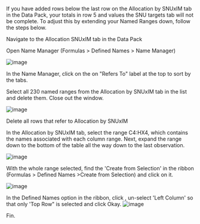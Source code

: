 If you have added rows below the last row on the Allocation by SNUxIM tab in the Data Pack, your totals in row 5 and values the SNU targets tab will not be complete. To adjust this by extending your Named Ranges down, follow the steps below.

Navigate to the Allocation SNUxIM tab in the Data Pack

Open Name Manager (Formulas > Defined Names > Name Manager)

![image](https://user-images.githubusercontent.com/8933069/36595138-b5d2f6de-18a9-11e8-9f82-376a24349244.png)

In the Name Manager, click on the on "Refers To" label at the top to sort by the tabs. 

Select all 230 named ranges from the Allocation by SNUxIM tab in the list and delete them. Close out the window.

![image](https://user-images.githubusercontent.com/8933069/36595331-723088a0-18aa-11e8-9b39-7dea1863dd32.png)

Delete all rows that refer to Allocation by SNUxIM

In the Allocation by SNUxIM tab, select the range C4:HX4, which contains the names associated with each column range.  Next, expand the range down to the bottom of the table all the way down to the last observation. 

![image](https://user-images.githubusercontent.com/8933069/36595539-2f94e706-18ab-11e8-8549-0f6fe18f7005.png)

With the whole range selected, find the 'Create from Selection' in the ribbon (Formulas > Defined Names >Create from Selection) and click on it.

![image](https://user-images.githubusercontent.com/8933069/36595638-9e882664-18ab-11e8-9348-c051cee57092.png)

In the Defined Names option in the ribbon, click , un-select 'Left Column' so that only 'Top Row" is selected and click Okay.
![image](https://user-images.githubusercontent.com/8836685/36594942-4a30e8a4-186e-11e8-9166-c42c3d134279.png)

Fin.
